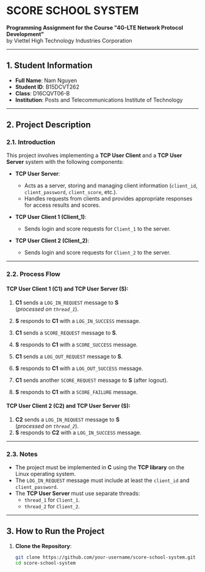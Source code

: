 # **SCORE SCHOOL SYSTEM**  
**Programming Assignment for the Course "4G-LTE Network Protocol Development"**  
by Viettel High Technology Industries Corporation  

---

## **1. Student Information**
- **Full Name**: Nam Nguyen
- **Student ID**: B15DCVT262  
- **Class**: D16CQVT06-B  
- **Institution**: Posts and Telecommunications Institute of Technology  

---

## **2. Project Description**

### **2.1. Introduction**
This project involves implementing a **TCP User Client** and a **TCP User Server** system with the following components:

- **TCP User Server**:  
  - Acts as a server, storing and managing client information (`client_id`, `client_password`, `client_score`, etc.).  
  - Handles requests from clients and provides appropriate responses for access results and scores.  

- **TCP User Client 1 (Client_1)**:  
  - Sends login and score requests for `Client_1` to the server.  

- **TCP User Client 2 (Client_2)**:  
  - Sends login and score requests for `Client_2` to the server.  

---

### **2.2. Process Flow**

#### **TCP User Client 1 (C1) and TCP User Server (S):**

1. **C1** sends a `LOG_IN_REQUEST` message to **S**  
   (_processed on `thread_1`_).  
2. **S** responds to **C1** with a `LOG_IN_SUCCESS` message.  

3. **C1** sends a `SCORE_REQUEST` message to **S**.  
4. **S** responds to **C1** with a `SCORE_SUCCESS` message.  

5. **C1** sends a `LOG_OUT_REQUEST` message to **S**.  
6. **S** responds to **C1** with a `LOG_OUT_SUCCESS` message.  

7. **C1** sends another `SCORE_REQUEST` message to **S** (after logout).  
8. **S** responds to **C1** with a `SCORE_FAILURE` message.  

#### **TCP User Client 2 (C2) and TCP User Server (S):**

1. **C2** sends a `LOG_IN_REQUEST` message to **S**  
   (_processed on `thread_2`_).  
2. **S** responds to **C2** with a `LOG_IN_SUCCESS` message.  

---

### **2.3. Notes**
- The project must be implemented in **C** using the **TCP library** on the Linux operating system.  
- The `LOG_IN_REQUEST` message must include at least the `client_id` and `client_password`.  
- The **TCP User Server** must use separate threads:  
  - `thread_1` for `Client_1`.  
  - `thread_2` for `Client_2`.  

---

## **3. How to Run the Project**

1. **Clone the Repository**:  
   ```bash
   git clone https://github.com/your-username/score-school-system.git
   cd score-school-system
